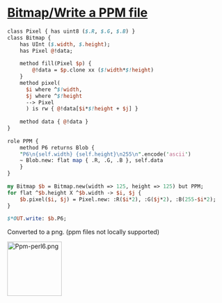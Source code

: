 [1]: https://rosettacode.org/wiki/Bitmap/Write_a_PPM_file

# [Bitmap/Write a PPM file][1]

```perl
class Pixel { has uint8 ($.R, $.G, $.B) }
class Bitmap {
    has UInt ($.width, $.height);
    has Pixel @!data;
 
    method fill(Pixel $p) {
        @!data = $p.clone xx ($!width*$!height)
    }
    method pixel(
	  $i where ^$!width,
	  $j where ^$!height
	  --> Pixel
      ) is rw { @!data[$i*$!height + $j] }
 
    method data { @!data }
}
 
role PPM {
    method P6 returns Blob {
	"P6\n{self.width} {self.height}\n255\n".encode('ascii')
	~ Blob.new: flat map { .R, .G, .B }, self.data
    }
}
 
my Bitmap $b = Bitmap.new(width => 125, height => 125) but PPM;
for flat ^$b.height X ^$b.width -> $i, $j {
    $b.pixel($i, $j) = Pixel.new: :R($i*2), :G($j*2), :B(255-$i*2);
}
 
$*OUT.write: $b.P6;
```


Converted to a png. (ppm files not locally supported)



[<img alt="Ppm-perl6.png" src="https://rosettacode.org/mw/images/2/27/Ppm-perl6.png" width="125" height="125" />](https://rosettacode.org/wiki/File:Ppm-perl6.png)